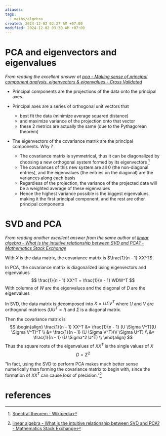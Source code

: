 ```yaml
---
aliases: 
tags:
  - maths/algebra
created: 2024-12-02 02:27 AM +07:00
modified: 2024-12-02 03:30 AM +07:00
---
```

# PCA and eigenvectors and eigenvalues
*From reading the excellent answer at [pca - Making sense of principal component analysis, eigenvectors & eigenvalues - Cross Validated](https://stats.stackexchange.com/questions/2691/making-sense-of-principal-component-analysis-eigenvectors-eigenvalues)*

- Principal components are the projections of the data onto the principal axes. 
- Principal axes are a series of orthogonal unit vectors that
	- best fit the data (minimize average squared distance)
	- and maximize variance of the projection onto that vector
	- these 2 metrics are actually the same (due to the Pythagorean theorem)

- The eigenvectors of the covariance matrix are the principal components. Why ?
	- The covariance matrix is symmetrical, thus it can be diagonalized by choosing a new orthogonal system formed by its eigenvectors [^1]
	- The covariances of this new system are all 0 (the non-diagonal entries), and the eigenvalues (the entries on the diagonal) are the variances along each basis
	- Regardless of the projection, the variance of the projected data will be a weighted average of these eigenvalues
	- Hence the highest variance possible is the biggest eigenvalues, making it the first principal component, and the rest are other principal components
# SVD and PCA
*From reading another excellent answer from the same author at [linear algebra - What is the intuitive relationship between SVD and PCA? - Mathematics Stack Exchange](https://math.stackexchange.com/questions/3869/what-is-the-intuitive-relationship-between-svd-and-pca)*

With $X$ is the data matrix, the covariance matrix is $\frac{1}{n - 1} XX^T$

In PCA, the covariance matrix is diagonalized using eigenvectors and eigenvalues
$$
\frac{1}{n - 1} XX^T = \frac{1}{n - 1} WDW^T
$$
With columns of $W$ are the eigenvalues and the diagonal of $D$ are the eigenvalues

In SVD, the data matrix is decomposed into $X = U \Sigma V^T$ where $U$ and $V$ are orthogonal matrices ($UU^T = I$) and $\Sigma$ is a diagonal matrix.

Then the covariance matrix is
$$
\begin{align}
\frac{1}{n - 1} XX^T 
&= \frac{1}{n - 1} (U \Sigma V^T)(U \Sigma V^T)^T \\
&= \frac{1}{n - 1} (U \Sigma V^T)(V \Sigma U^T) \\
&= \frac{1}{n - 1} (U \Sigma^2 U^T) \\
\end{align}
$$
Thus the square roots of the eigenvalues of $XX^T$ is the single values of $X$ 
$$
D = \Sigma^2
$$

"In fact, using the SVD to perform PCA makes much better sense numerically than forming the covariance matrix to begin with, since the formation of $XX^T$ can cause loss of precision."[^2]
# references
[^1]: [Spectral theorem - Wikipedia](https://en.wikipedia.org/wiki/Spectral_theorem)
[^2]: [linear algebra - What is the intuitive relationship between SVD and PCA? - Mathematics Stack Exchange](https://math.stackexchange.com/questions/3869/what-is-the-intuitive-relationship-between-svd-and-pca)